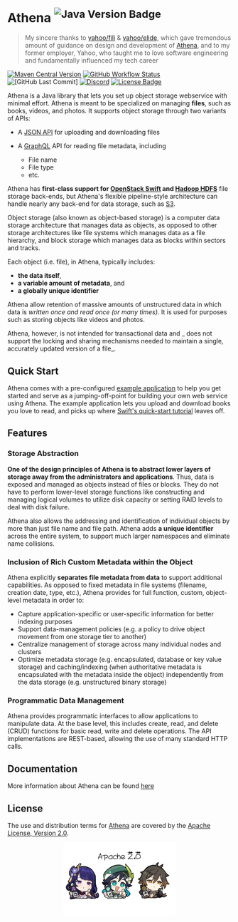 Athena <sup>![Java Version Badge][Java Version Badge]</sup>
===========================================================

> My sincere thanks to [yahoo/fili] & [yahoo/elide], which gave tremendous amount of guidance on design and development
> of [Athena], and to my former employer, Yahoo, who taught me to love software engineering and fundamentally
> influenced my tech career

[![Maven Central Version][Maven Central Version Badge]][Maven Central Version URL]
[![GitHub Workflow Status][GitHub Workflow Status badge]][GitHub Workflow Status URL]
![[GitHub Last Commit]][GitHub Last Commit badge]
[![Discord][Discord badge]][Discord URL]
[![License Badge]][License URL]

Athena is a Java library that lets you set up object storage webservice with minimal effort. Athena is meant to be
specialized on managing **files**, such as books, videos, and photos. It supports object storage through two variants of
APIs:

- A [JSON API] for uploading and downloading files
- A [GraphQL] API for reading file metadata, including

    - File name
    - File type
    - etc.

Athena has **first-class support for [OpenStack Swift][OpenStack Swift] and [Hadoop HDFS][Hadoop HDFS]** file storage
back-ends, but Athena's flexible pipeline-style architecture can handle nearly any back-end for data storage, such as
[S3][S3 File Store].

Object storage (also known as object-based storage) is a computer data storage architecture that manages data as
objects, as opposed to other storage architectures like file systems which manages data as a file hierarchy, and block
storage which manages data as blocks within sectors and tracks.

Each object (i.e. file), in Athena, typically includes:

- **the data itself**,
- **a variable amount of metadata**, and
- **a globally unique identifier**

Athena allow retention of massive amounts of unstructured data in which data is _written once and read once (or many
times)_. It is used for purposes such as storing objects like videos and photos.

Athena, however, is not intended for transactional data and _ does not support the locking and sharing mechanisms
needed to maintain a single, accurately updated version of a file_.

Quick Start
-----------

Athena comes with a pre-configured [example application][example application] to help you get started and serve as a
jumping-off-point for building your own web service using Athena. The example application lets you upload and download
books you love to read, and picks up where [Swift's quick-start tutorial][OpenStack Swift's quick-start tutorial]
leaves off.

Features
--------

### Storage Abstraction

**One of the design principles of Athena is to abstract lower layers of storage away from the administrators and
applications**. Thus, data is exposed and managed as objects instead of files or blocks. They do not have to perform
lower-level storage functions like constructing and managing logical volumes to utilize disk capacity or setting RAID
levels to deal with disk failure.

Athena also allows the addressing and identification of individual objects by more than just file name and file
path. Athena adds **a unique identifier** across the entire system, to support much larger namespaces and eliminate name
collisions.

### Inclusion of Rich Custom Metadata within the Object

Athena explicitly **separates file metadata from data** to support additional capabilities. As opposed to fixed
metadata in file systems (filename, creation date, type, etc.), Athena provides for full function, custom,
object-level metadata in order to:

- Capture application-specific or user-specific information for better indexing purposes
- Support data-management policies (e.g. a policy to drive object movement from one storage tier to another)
- Centralize management of storage across many individual nodes and clusters
- Optimize metadata storage (e.g. encapsulated, database or key value storage) and caching/indexing (when authoritative
  metadata is encapsulated with the metadata inside the object) independently from the data storage (e.g. unstructured
  binary storage)

### Programmatic Data Management

Athena provides programmatic interfaces to allow applications to manipulate data. At the base level, this includes
create, read, and delete (CRUD) functions for basic read, write and delete operations. The API implementations are
REST-based, allowing the use of many standard HTTP calls.

Documentation
-------------

More information about Athena can be found [here][Athena Documentation]

License
-------

The use and distribution terms for [Athena] are covered by the [Apache License, Version 2.0].

<div align="center">
    <a href="https://opensource.org/licenses">
        <img align="center" width="50%" alt="License Illustration" src="https://github.com/QubitPi/QubitPi/blob/master/img/apache-2.png?raw=true">
    </a>
</div>

[Apache License, Version 2.0]: http://www.apache.org/licenses/LICENSE-2.0.html
[Athena]: https://qubitpi.github.io/athena/
[Athena Documentation]: https://qubitpi.github.io/athena/

[Discord badge]: https://img.shields.io/discord/1001320502960324658?logo=discord&logoColor=white&style=for-the-badge
[Discord URL]: https://discord.com/widget?id=1001320502960324658&theme=dark

[example application]: https://qubitpi.github.io/athena/docs/intro

[GitHub Last Commit badge]: https://img.shields.io/github/last-commit/QubitPi/athena/master?logo=github&style=for-the-badge
[GitHub Workflow Status badge]: https://img.shields.io/github/actions/workflow/status/QubitPi/athena/ci-cd.yml?branch=master&logo=github&style=for-the-badge
[GitHub Workflow Status URL]: https://github.com/QubitPi/athena/actions/workflows/ci-cd.yml
[GraphQL]: https://qubitpi.github.io/graphql.github.io/

[Hadoop HDFS]: https://qubitpi.github.io/hadoop/

[Java Version Badge]: https://img.shields.io/badge/Java-17-brightgreen?style=for-the-badge&logo=OpenJDK&logoColor=white
[JSON API]: https://qubitpi.github.io/json-api/

[License Badge]: https://img.shields.io/badge/Apache%202.0-F25910.svg?style=for-the-badge&logo=Apache&logoColor=white
[License URL]: https://www.apache.org/licenses/LICENSE-2.0

[Maven Central Version Badge]: https://img.shields.io/maven-central/v/io.github.qubitpi.athena/athena-parent-pom?style=for-the-badge&logo=apachemaven&labelColor=1B1C30&color=4D9FEA
[Maven Central Version URL]: https://central.sonatype.com/namespace/io.github.qubitpi.athena

[OpenStack Swift]: https://qubitpi.github.io/openstack-swift/
[OpenStack Swift's quick-start tutorial]: https://qubitpi.github.io/athena/docs/filestores/local-swift

[S3 File Store]: https://qubitpi.github.io/athena/docs/filestore#custom-stores

[yahoo/elide]: https://github.com/yahoo/elide
[yahoo/fili]: https://github.com/yahoo/fili
